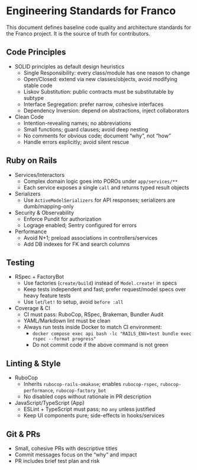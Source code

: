 # Engineering Standards for Franco

This document defines baseline code quality and architecture standards for the Franco project. It is the source of truth for contributors.

## Code Principles

- SOLID principles as default design heuristics
  - Single Responsibility: every class/module has one reason to change
  - Open/Closed: extend via new classes/objects, avoid modifying stable code
  - Liskov Substitution: public contracts must be substitutable by subtype
  - Interface Segregation: prefer narrow, cohesive interfaces
  - Dependency Inversion: depend on abstractions, inject collaborators
- Clean Code
  - Intention-revealing names; no abbreviations
  - Small functions; guard clauses; avoid deep nesting
  - No comments for obvious code; document “why”, not “how”
  - Handle errors explicitly; avoid silent rescue

## Ruby on Rails

- Services/Interactors
  - Complex domain logic goes into POROs under `app/services/**`
  - Each service exposes a single `call` and returns typed result objects
- Serializers
  - Use `ActiveModelSerializers` for API responses; serializers are dumb/mapping-only
- Security & Observability
  - Enforce Pundit for authorization
  - Lograge enabled; Sentry configured for errors
- Performance
  - Avoid N+1; preload associations in controllers/services
  - Add DB indexes for FK and search columns

## Testing

- RSpec + FactoryBot
  - Use factories (`create/build`) instead of `Model.create!` in specs
  - Keep tests independent and fast; prefer request/model specs over heavy feature tests
  - Use `let`/`let!` to setup, avoid `before :all`
- Coverage & CI
  - CI must pass: RuboCop, RSpec, Brakeman, Bundler Audit
  - YAML/Markdown lint must be clean
  - Always run tests inside Docker to match CI environment:
    - `docker compose exec api bash -lc "RAILS_ENV=test bundle exec rspec --format progress"`
    - Do not commit code if the above command is not green

## Linting & Style

- RuboCop
  - Inherits `rubocop-rails-omakase`; enables `rubocop-rspec`, `rubocop-performance`, `rubocop-factory_bot`
  - No disabled cops without rationale in PR description
- JavaScript/TypeScript (App)
  - ESLint + TypeScript must pass; no `any` unless justified
  - Keep UI components pure; side-effects in hooks/services

## Git & PRs

- Small, cohesive PRs with descriptive titles
- Commit messages focus on the “why” and impact
- PR includes brief test plan and risk
